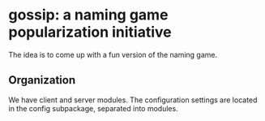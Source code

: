 # gossip: a naming game popularization initiative

The idea is to come up with a fun version of the naming game. 

## Organization
We have client and server modules. The configuration settings are located in the config subpackage, separated into modules.  